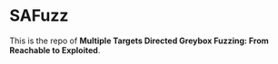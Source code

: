 # SAFuzz
This is the repo of **Multiple Targets Directed Greybox Fuzzing: From Reachable to Exploited**.
